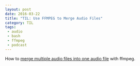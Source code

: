 ```yaml
---
layout: post
date: 2016-03-22
title: "TIL: Use FFMPEG to Merge Audio Files"
category: TIL
tags:
 - audio
 - bash
 - ffmpeg
 - podcast
---
```


How to [merge multiple audio files into one audio file](https://trac.ffmpeg.org/wiki/Concatenate) with ffmpeg.
